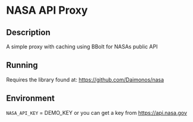 # NASA API Proxy

## Description

A simple proxy with caching using BBolt for NASAs public API

## Running

Requires the library found at: https://github.com/Daimonos/nasa

## Environment

`NASA_API_KEY` = DEMO_KEY or you can get a key from https://api.nasa.gov
